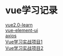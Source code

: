 # vue学习记录
   [ vue2.0-learn ](   https://github.com/pheromone/vue-learn/tree/main/vue2.0-learn )  <br/>
   [ vue-element-ui ](   https://github.com/pheromone/vue-learn/tree/main/vue-elementui-demo )   <br/>
   [ axios ](   https://mp.weixin.qq.com/s/suQjdYph-0Y_SRJyDtfqYw )   <br/>
   [ Vue学习实战项目1 ](   https://github.com/pheromone/vue_demo )  <br/>
   [ Vue学习实战项目2 ](     https://github.com/pheromone/order_pos) <br/>
   
   
